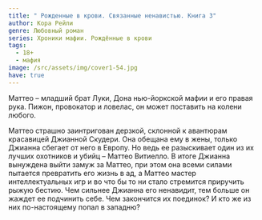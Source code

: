 ```yaml
---
title: " Рожденные в крови. Связанные ненавистью. Книга 3"
author: Кора Рейли
genre: Любовный роман
series: Хроники мафии. Рождённые в крови
tags:
  - 18+
  - мафия
image: /src/assets/img/cover1-54.jpg
have: true
---
```

Маттео – младший брат Луки, Дона нью-йоркской мафии и его правая рука. Пижон, провокатор и ловелас, он может поставить на колени любого.

Маттео страшно заинтригован дерзкой, склонной к авантюрам красавицей Джианной Скудери. Она обещана ему в жены, только Джианна сбегает от него в Европу. Но ведь ее разыскивает один из их лучших охотников и убийц – Маттео Витиелло. В итоге Джианна вынуждена выйти замуж за Маттео, при этом она всеми силами пытается превратить его жизнь в ад, а Маттео мастер интеллектуальных игр и во что бы то ни стало стремится приручить рыжую бестию. Чем сильнее Джианна его ненавидит, тем больше он жаждет ее подчинить себе. Чем закончится их поединок? И кто же из них по-настоящему попал в западню?
